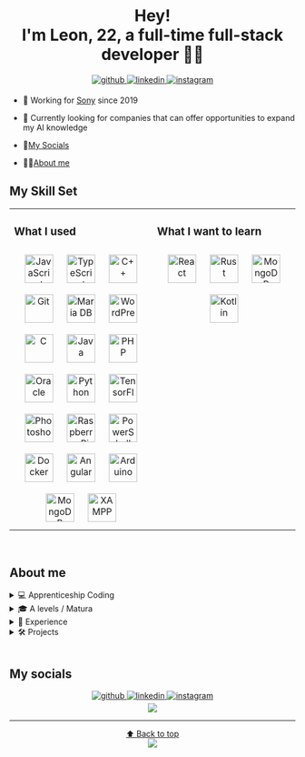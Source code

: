 <div id='tophead' align="center"> 
  
  # Hey! <br/> I'm Leon, 22, a full-time full-stack developer 👨‍💻
  </div>  

<div align="center">
<a href="https://github.com/LeonDiendorfer" target="_blank">
<img src=https://img.shields.io/badge/github-%2324292e.svg?&style=for-the-badge&logo=github&logoColor=white alt=github style="margin-bottom: 5px;" />
</a>
<a href="https://linkedin.com/in/leon-diendorfer-507279256" target="_blank">
<img src=https://img.shields.io/badge/linkedin-%231E77B5.svg?&style=for-the-badge&logo=linkedin&logoColor=white alt=linkedin style="margin-bottom: 5px;" />
</a>
<a href="https://instagram.com/leondiendorfer" target="_blank">
<img src=https://img.shields.io/badge/instagram-%23000000.svg?&style=for-the-badge&logo=instagram&logoColor=white alt=instagram style="margin-bottom: 5px;" />
</a>  
</div>  

- 🔭 Working for [Sony](https://www.sonydadc.com/) since 2019

- 🌱 Currently looking for companies that can offer opportunities to expand my AI knowledge

- 📱[My Socials](#my-socials)

- 🙋‍♂️[About me](#about-me)

  
## My Skill Set  
<table><tr><td valign="top" width="50%">



### What I used  
<div align="center">  
<a href="https://www.javascript.com/" target="_blank"><img style="margin: 10px" src="https://profilinator.rishav.dev/skills-assets/javascript-original.svg" alt="JavaScript" height="50" /></a>  
<a href="https://www.typescriptlang.org/" target="_blank"><img style="margin: 10px" src="https://profilinator.rishav.dev/skills-assets/typescript-original.svg" alt="TypeScript" height="50" /></a>  
<a href="https://www.cplusplus.com/" target="_blank"><img style="margin: 10px" src="https://profilinator.rishav.dev/skills-assets/cplusplus-original.svg" alt="C++" height="50" /></a>  
<a href="https://github.com/" target="_blank"><img style="margin: 10px" src="https://profilinator.rishav.dev/skills-assets/git-scm-icon.svg" alt="Git" height="50" /></a>  
<a href="https://mariadb.org/" target="_blank"><img style="margin: 10px" src="https://profilinator.rishav.dev/skills-assets/mariadb.png" alt="Maria DB" height="50" /></a>  
<a href="https://wordpress.com/" target="_blank"><img style="margin: 10px" src="https://profilinator.rishav.dev/skills-assets/wordpress.png" alt="WordPress" height="50" /></a>  
<a href="https://www.cprogramming.com/" target="_blank"><img style="margin: 10px" src="https://profilinator.rishav.dev/skills-assets/c-original.svg" alt="C" height="50" /></a>  
<a href="https://www.java.com/" target="_blank"><img style="margin: 10px" src="https://profilinator.rishav.dev/skills-assets/java-original-wordmark.svg" alt="Java" height="50" /></a>  
<a href="https://www.php.net/" target="_blank"><img style="margin: 10px" src="https://profilinator.rishav.dev/skills-assets/php-original.svg" alt="PHP" height="50" /></a>  
<a href="https://www.oracle.com/in/index.html" target="_blank"><img style="margin: 10px" src="https://profilinator.rishav.dev/skills-assets/oracle-original.svg" alt="Oracle" height="50" /></a>  
<a href="https://www.python.org/" target="_blank"><img style="margin: 10px" src="https://profilinator.rishav.dev/skills-assets/python-original.svg" alt="Python" height="50" /></a>  
<a href="https://www.tensorflow.org/" target="_blank"><img style="margin: 10px" src="https://profilinator.rishav.dev/skills-assets/tensorflow-icon.svg" alt="TensorFlow" height="50" /></a>  
<a href="https://www.adobe.com/in/products/photoshop.html" target="_blank"><img style="margin: 10px" src="https://profilinator.rishav.dev/skills-assets/photoshop-plain.svg" alt="Photoshop" height="50" /></a>  
<a href="https://www.raspberrypi.org/" target="_blank"><img style="margin: 10px" src="https://profilinator.rishav.dev/skills-assets/raspberrypi.png" alt="Raspberry Pi" height="50" /></a>  
<a href="https://docs.microsoft.com/en-us/powershell/" target="_blank"><img style="margin: 10px" src="https://profilinator.rishav.dev/skills-assets/powershell.png" alt="PowerShell" height="50" /></a>  
<a href="https://www.docker.com/" target="_blank"><img style="margin: 10px" src="https://profilinator.rishav.dev/skills-assets/docker-original-wordmark.svg" alt="Docker" height="50" /></a>  
<a href="https://angular.io/" target="_blank"><img style="margin: 10px" src="https://profilinator.rishav.dev/skills-assets/angularjs-original.svg" alt="Angular" height="50" /></a>  
<a href="https://www.arduino.cc/" target="_blank"><img style="margin: 10px" src="https://profilinator.rishav.dev/skills-assets/arduino.png" alt="Arduino" height="50" /></a>
<a href="https://www.mongodb.com/" target="_blank"><img style="margin: 10px" src="https://profilinator.rishav.dev/skills-assets/mongodb-original-wordmark.svg" alt="MongoDB" height="50" /></a>  
<a href="https://www.apachefriends.org/" target="_blank"><img style="margin: 10px" src="https://profilinator.rishav.dev/skills-assets/xampp.png" alt="XAMPP" height="50" /></a>  
</div>

</td><td valign="top" width="50%">



### What I want to learn  
<div align="center">  
<a href="https://reactjs.org/" target="_blank"><img style="margin: 10px" src="https://profilinator.rishav.dev/skills-assets/react-original-wordmark.svg" alt="React" height="50" /></a>  
<a href="https://www.rust-lang.org/" target="_blank"><img style="margin: 10px" src="https://profilinator.rishav.dev/skills-assets/rust-plain.svg" alt="Rust" height="50" /></a>  
<a href="https://www.mongodb.com/" target="_blank"><img style="margin: 10px" src="https://profilinator.rishav.dev/skills-assets/mongodb-original-wordmark.svg" alt="MongoDB" height="50" /></a>  
<a href="https://kotlinlang.org/" target="_blank"><img style="margin: 10px" src="https://profilinator.rishav.dev/skills-assets/kotlinlang-icon.svg" alt="Kotlin" height="50" /></a>  
</div>

</td></tr></table>  

<br/>  


## About me

 <details><summary>💻 Apprenticeship Coding</summary>
   <br/>
Apprenticeship at Sony <br/>
Graduation grade (LAP): 2 <br/>
  
   
| Year  | Grade |
| ------------- | ------------- |
| 2020 | 1  |
| 2021 | 2  |
| 2022 | 1  |
| 2023 | 1  |



</details>

 <details><summary>🎓 A levels / Matura</summary>
  <br/>  
   
| Subject  | Grade |
| ------------- | ------------- |
| English | 1  |
| Math | 2  |
| German | 2  |
</details>

<details><summary>💼 Experience</summary>
<br/>  
  
| Company  | Role | Start |End 
| ------------- | ------------- | ------------- | ------------- |
| HTL Itzling | Coding & Engineering | 2015 | 2018
| Media Markt | Internship (mandatory for school)  | 2015 | 2018
| Army | Mandatory Military Service (Austria)  | 2018 | 2018
| Sony | Softwaredeveloper / Coding  | 2019 | 2023 |
</details>

<details><summary>🛠️ Projects</summary>
  <br/>  
   
| Project  | For |
| ------------- | ------------- |
| Multiple DB-Applications | Sony  |
| DB-Migration / Application-Migration | Sony  |
| Quality-Check AI | Sony  |
| [Sudoku Battle (Graduation Project)](https://www.lbs4.salzburg.at/news/aktuelles/artikel/projekt-sudoku-battle-by-zinendo)  | Professional School  |
</details>
<br/>

## My socials
<div align="center">
<a href="https://github.com/LeonDiendorfer" target="_blank">
<img src=https://img.shields.io/badge/github-%2324292e.svg?&style=for-the-badge&logo=github&logoColor=white alt=github style="margin-bottom: 5px;" />
</a>
<a href="https://linkedin.com/in/leon-diendorfer-507279256" target="_blank">
<img src=https://img.shields.io/badge/linkedin-%231E77B5.svg?&style=for-the-badge&logo=linkedin&logoColor=white alt=linkedin style="margin-bottom: 5px;" />
</a>
<a href="https://instagram.com/leondiendorfer" target="_blank">
<img src=https://img.shields.io/badge/instagram-%23000000.svg?&style=for-the-badge&logo=instagram&logoColor=white alt=instagram style="margin-bottom: 5px;" />
</a>  
</div>  

<div align="center"><img src="https://spotify-github-profile.vercel.app/api/view?uid=leon.diendorfer&cover_image=false&theme=default&show_offline=false&background_color=121212&interchange=false&bar_color=53b14f&bar_color_cover=true" /></div>  

---
<div align="center">
  
[⬆️ Back to top](#tophead)      
<img src="https://komarev.com/ghpvc/?username=LeonDiendorfer&&style=flat-square" align="center" />
</div>  

<br />

<!---## -->
<!---<div align="center">Generated using <a href="https://profilinator.rishav.dev/" target="_blank">Github Profilinator</a></div>-->
